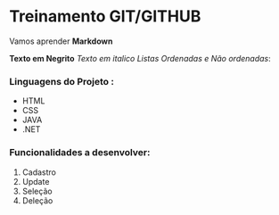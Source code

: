 # Treinamento GIT/GITHUB

Vamos aprender **Markdown**

**Texto em Negrito**
*Texto em italico*
_Listas Ordenadas e Não ordenadas_:

### Linguagens do Projeto :
* HTML
* CSS
* JAVA
* .NET

###  Funcionalidades a desenvolver:
1. Cadastro
2. Update
3. Seleção
4. Deleção
